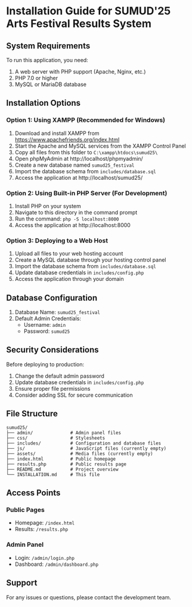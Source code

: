 # Installation Guide for SUMUD'25 Arts Festival Results System

## System Requirements

To run this application, you need:
1. A web server with PHP support (Apache, Nginx, etc.)
2. PHP 7.0 or higher
3. MySQL or MariaDB database

## Installation Options

### Option 1: Using XAMPP (Recommended for Windows)

1. Download and install XAMPP from https://www.apachefriends.org/index.html
2. Start the Apache and MySQL services from the XAMPP Control Panel
3. Copy all files from this folder to `C:\xampp\htdocs\sumud25\`
4. Open phpMyAdmin at http://localhost/phpmyadmin/
5. Create a new database named `sumud25_festival`
6. Import the database schema from `includes/database.sql`
7. Access the application at http://localhost/sumud25/

### Option 2: Using Built-in PHP Server (For Development)

1. Install PHP on your system
2. Navigate to this directory in the command prompt
3. Run the command: `php -S localhost:8000`
4. Access the application at http://localhost:8000

### Option 3: Deploying to a Web Host

1. Upload all files to your web hosting account
2. Create a MySQL database through your hosting control panel
3. Import the database schema from `includes/database.sql`
4. Update database credentials in `includes/config.php`
5. Access the application through your domain

## Database Configuration

1. Database Name: `sumud25_festival`
2. Default Admin Credentials:
   - Username: `admin`
   - Password: `sumud25`

## Security Considerations

Before deploying to production:

1. Change the default admin password
2. Update database credentials in `includes/config.php`
3. Ensure proper file permissions
4. Consider adding SSL for secure communication

## File Structure

```
sumud25/
├── admin/              # Admin panel files
├── css/                # Stylesheets
├── includes/           # Configuration and database files
├── js/                 # JavaScript files (currently empty)
├── assets/             # Media files (currently empty)
├── index.html          # Public homepage
├── results.php         # Public results page
├── README.md           # Project overview
└── INSTALLATION.md     # This file
```

## Access Points

### Public Pages
- Homepage: `/index.html`
- Results: `/results.php`

### Admin Panel
- Login: `/admin/login.php`
- Dashboard: `/admin/dashboard.php`

## Support

For any issues or questions, please contact the development team.